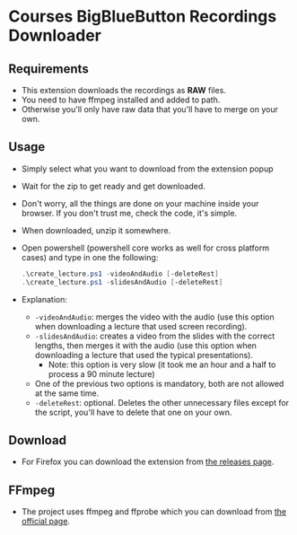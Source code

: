 # Courses BigBlueButton Recordings Downloader

## Requirements
- This extension downloads the recordings as **RAW** files.
- You need to have ffmpeg installed and added to path.
- Otherwise you'll only have raw data that you'll have to merge on your own.

## Usage
- Simply select what you want to download from the extension popup
- Wait for the zip to get ready and get downloaded.
- Don't worry, all the things are done on your machine inside your browser. If you don't trust me, check the code, it's simple.
- When downloaded, unzip it somewhere.
- Open powershell (powershell core works as well for cross platform cases) and type in one the following:

	```powershell
	.\create_lecture.ps1 -videoAndAudio [-deleteRest]
	.\create_lecture.ps1 -slidesAndAudio [-deleteRest]
	```

- Explanation:
	- `-videoAndAudio`: merges the video with the audio (use this option when downloading a lecture that used screen recording).
	- `-slidesAndAudio`: creates a video from the slides with the correct lengths, then merges it with the audio (use this option when downloading a lecture that used the typical presentations).
		- Note: this option is very slow (it took me an hour and a half to process a 90 minute lecture)
	- One of the previous two options is mandatory, both are not allowed at the same time.
	- `-deleteRest`: optional. Deletes the other unnecessary files except for the script, you'll have to delete that one on your own.

## Download
- For Firefox you can download the extension from [the releases page](https://github.com/anton31kah/Courses-BBB-Downloader/releases/download/v1.0/courses_bbb_downloader-1.0-fx.xpi).

## FFmpeg
- The project uses ffmpeg and ffprobe which you can download from [the official page](https://www.ffmpeg.org/download.html).